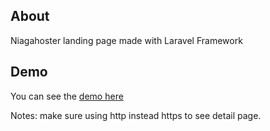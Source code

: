 ## About

Niagahoster landing page made with Laravel Framework

## Demo
You can see the <a href="http://floating-mesa-54831.herokuapp.com/" target="_blank">demo here</a>

Notes: make sure using http instead https to see detail page.

